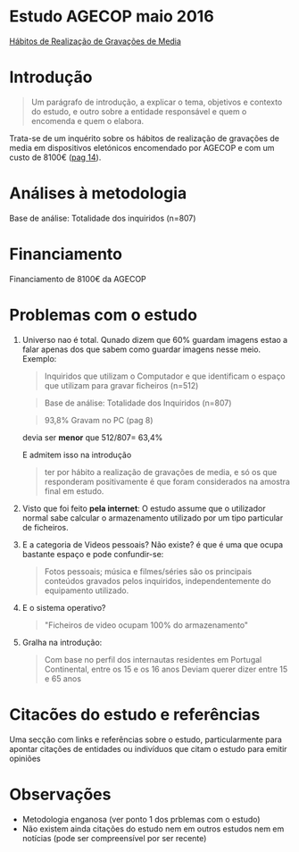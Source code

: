 # Estudo AGECOP maio 2016
[Hábitos de Realização de Gravações de Media](http://www.agecop.pt/pdf/estudo.pdf)

# Introdução
>Um parágrafo de introdução, a explicar o tema, objetivos e contexto do estudo, e outro sobre a entidade responsável e quem o encomenda e quem o elabora.

Trata-se de um inquérito sobre os hábitos de realização de gravações de media em dispositivos eletónicos encomendado por AGECOP e com um custo de 8100€ ([pag 14](http://www.agecop.pt/pdf/relatoriocontas2016.pdf)).

# Análises à metodologia
Base de análise: Totalidade dos inquiridos (n=807)

# Financiamento
Financiamento de 8100€ da AGECOP

# Problemas com o estudo
1. Universo nao é total. Qunado dizem que 60% guardam imagens estao a falar apenas dos que sabem como guardar imagens nesse meio. Exemplo:
     > Inquiridos que utilizam o Computador e que identificam o espaço que utilizam para gravar ficheiros (n=512) 
     
     > Base de análise: Totalidade dos Inquiridos (n=807)
     
     > 93,8% Gravam no PC (pag 8)
     
     devia ser **menor** que 512/807= 63,4%
     
     E admitem isso na introdução
     > ter por hábito a realização de gravações de media, e só os que responderam positivamente é que foram considerados na amostra final em estudo.
2. Visto que foi feito **pela internet**: O estudo assume que o utilizador normal sabe calcular o armazenamento utilizado por um tipo particular de ficheiros.
3. E a categoria de Videos pessoais? Não existe? é que é uma que ocupa bastante espaço e pode confundir-se:
    > Fotos pessoais; música e filmes/séries são os principais conteúdos gravados pelos inquiridos, independentemente do equipamento utilizado.
4. E o sistema operativo?
    > "Ficheiros de video ocupam 100% do armazenamento"
5. Gralha na introdução:
    > Com base no perfil dos internautas residentes em Portugal Continental, entre os 15 e os 16 anos
    Deviam querer dizer entre 15 e 65 anos

    

# Citacões do estudo e referências
Uma secção com links e referências sobre o estudo, particularmente para apontar citações de entidades ou indivíduos que citam o estudo para emitir opiniões

# Observações
* Metodologia enganosa (ver ponto 1 dos prblemas com o estudo)
* Não existem ainda citações do estudo nem em outros estudos nem em notícias (pode ser compreensível por ser recente)
